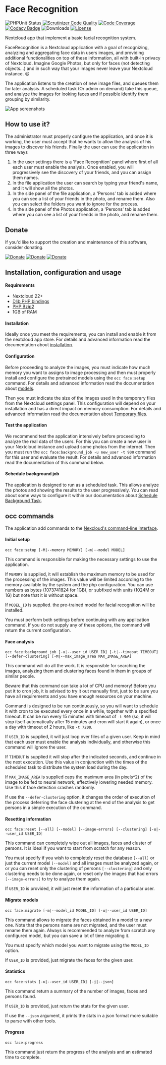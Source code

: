 # Face Recognition

![PHPUnit Status](https://img.shields.io/github/workflow/status/matiasdelellis/facerecognition/PHPUnit)
[![Scrutinizer Code Quality](https://scrutinizer-ci.com/g/matiasdelellis/facerecognition/badges/quality-score.png?b=master)](https://scrutinizer-ci.com/g/matiasdelellis/facerecognition/?branch=master)
[![Code Coverage](https://scrutinizer-ci.com/g/matiasdelellis/facerecognition/badges/coverage.png?b=master)](https://scrutinizer-ci.com/g/matiasdelellis/facerecognition/?branch=master)
[![Codacy Badge](https://api.codacy.com/project/badge/Grade/4b035bd1283349009ad88235d37ddae1)](https://www.codacy.com/app/stalker314314/facerecognition?utm_source=github.com&amp;utm_medium=referral&amp;utm_content=matiasdelellis/facerecognition&amp;utm_campaign=Badge_Grade)
![Downloads](https://img.shields.io/github/downloads/matiasdelellis/facerecognition/total)
[![License](https://img.shields.io/badge/license-AGPLv3-blue.svg)](https://www.gnu.org/licenses/agpl-3.0.en.html)

Nextcloud app that implement a basic facial recognition system.

FaceRecognition is a Nextcloud application with a goal of recognizing, analyzing
and aggregating face data in users images, and providing additional
functionalities on top of these information, all with built-in privacy of
Nextcloud. Imagine Google Photos, but only for faces (not detecting objects…)
and in such way that your images never leave your Nextcloud instance. :smiley:

The application listens to the creation of new image files, and queues them for
later analysis. A scheduled task (Or admin on demand) take this queue, and
analyze the images for looking faces and if possible identify them grouping by
similarity.

![App screenshots](https://matiasdelellis.github.io/img/facerecognition/facerecognition-persons-view-small.jpeg "App screenshots")

## How to use it?

The administrator must properly configure the application, and once it is
working, the user must accept that he wants to allow the analysis of his images
to discover his friends.
Finally the user can use the application in three ways

 1. In the user settings there is a 'Face Recognition' panel where first of all
    each user must enable the analysis. Once enabled, you will progressively see
    the discovery of your friends, and you can assign them names.
 2. In the file application the user can search by typing your friend's name,
    and it will show all the photos.
 3. In the side panel of the file application, a 'Persons' tab is added where
    you can see a list of your friends in the photo, and rename them. Also you can
    select the folders you want to ignore for the process.
 3. In the side panel of the Photos application, a 'Persons' tab is added where
    you can see a list of your friends in the photo, and rename them.

## Donate

If you'd like to support the creation and maintenance of this software, consider donating.

[![Donate](https://img.shields.io/badge/Donate-PayPal-blue)](https://github.com/matiasdelellis/facerecognition/wiki/Donate)
[![Donate](https://img.shields.io/badge/Donate-Bitcoin-orange)](https://github.com/matiasdelellis/facerecognition/wiki/Donate)
[![Donate](https://img.shields.io/badge/Donate-Ethereum-blueviolet)](https://github.com/matiasdelellis/facerecognition/wiki/Donate)

## Installation, configuration and usage

#### Requirements

 * Nextcloud 22+
 * [Dlib PHP bindings](https://github.com/goodspb/pdlib)
 * [PHP Bzip2](https://www.php.net/manual/en/book.bzip2.php)
 * 1GB of RAM

#### Installation

Ideally once you meet the requirements, you can install and enable it from the
nextcloud app store. For details and advanced information read the documentation
about [installation](https://github.com/matiasdelellis/facerecognition/wiki/Installation).

#### Configuration

Before proceeding to analyze the images, you must indicate how much memory you
want to assigns to image processing and then must properly install and configure
the pretrained models using the `occ face:setup` command. For details and
advanced information read the documentation about [models](https://github.com/matiasdelellis/facerecognition/wiki/Models#install-models).

Then you must indicate the size of the images used in the temporary files from
the Nextcloud settings panel. This configuration will depend on your
installation and has a direct impact on memory consumption. For details and
advanced information read the documentation about [Temporary files](https://github.com/matiasdelellis/facerecognition/wiki/Settings#temporary-files).

#### Test the application

We recommend test the application intensively before proceeding to analyze the
real data of the users. For this you can create a new user in your Nextcloud
instance and upload some photos from the internet. Then you must run the
`occ face:background_job -u new_user -t 900` command for this user and evaluate
the result. For details and advanced information read the documentation of this
command below.

#### Schedule background job

The application is designed to run as a scheduled task. This allows analyze the
photos and showing the results to the user progressively. You can read about
some ways to configure it within our documentation about [Schedule Background Task](https://github.com/matiasdelellis/facerecognition/wiki/Schedule-Background-Task).

## occ commands

The application add commands to the [Nexcloud's command-line interface](https://docs.nextcloud.com/server/latest/admin_manual/configuration_server/occ_command.html).

#### Initial setup

`occ face:setup [-M|--memory MEMORY] [-m|--model MODEL]`

This command is responsible for making the necessary settings to use the
application.

If `MEMORY` is supplied, it will establish the maximum memory to be used for the
processing of the images. This value will be limited according to the memory
available by the system and the php configuration. You can use numbers as bytes
(1073741824 for 1GB), or subfixed with units (1024M or 1G) but note that it is
without space.

If `MODEL_ID` is supplied. the pre-trained model for facial recognition will be
installed.

You must perform both settings before continuing with any application command.
If you do not supply any of these options, the command will return the current
configuration.

#### Face analysis

`occ face:background_job [-u|--user_id USER_ID] [-t|--timeout TIMEOUT] [--defer-clustering] [-M|--max_image_area MAX_IMAGE_AREA]`

This command will do all the work. It is responsible for searching the images,
analyzing them and clustering faces found in them in groups of similar people.

Beware that this command can take a lot of CPU and memory! Before you put it to
cron job, it is advised to try it out manually first, just to be sure you have
all requirements and you have enough resources on your machine.

Command is designed to be run continuously, so you will want to schedule it with
cron to be executed every once in a while, together with a specified timeout. It
can be run every 15 minutes with timeout of `-t 900` (so, it will stop itself
automatically after 15 minutes and cron will start it again), or once a day with
timeout of 2 hours, like `-t 7200`.

If `USER_ID` is supplied, it will just loop over files of a given user. Keep in
mind that each user must enable the analysis individually, and otherwise this
command will ignore the user.

If `TIMEOUT` is supplied it will stop after the indicated seconds, and continue
in the next execution. Use this value in conjunction with the times of the
scheduled task to distribute the system load during the day.

If `MAX_IMAGE_AREA` is supplied caps the maximum area (in pixels^2) of the image
to be fed to neural network, effectively lowering needed memory. Use this
if face detection crashes randomly.

If use the `--defer-clustering` option, it changes the order of execution of the
process deferring the face clustering at the end of the analysis to get persons
in a simple execution of the command.

#### Resetting information

`occ face:reset [--all] [--model] [--image-errors] [--clustering] [-u|--user_id USER_ID]`

This command can completely wipe out all images, faces and cluster of persons.
It is ideal if you want to start from scratch for any reason.

You must specify if you wish to completely reset the database `[--all]` or just
the current model `[--model]` and all images must be analyzed again, or or you
can reset only the clustering of persons `[--clustering]` and only clustering
needs to be done again, or reset only the images that had errors
`[--image-errors]` to try to analyze them again.

If `USER_ID` is provided, it will just reset the information of a particular
user.

#### Migrate models

`occ face:migrate [-m|--model_id MODEL_ID] [-u|--user_id USER_ID]`

This command allows to migrate the faces obtained in a model to a new one. Note
that the persons name  are not migrated, and the user must rename them again.
Always is recommended to analyze from scratch any configured model, but you can
save a lot of time migrating it.

You must specify which model you want to migrate using the `MODEL_ID` option.

If `USER_ID` is provided, just migrate the faces for the given user.

#### Statistics

`occ face:stats [-u|--user_id USER_ID] [-j|--json]`

This command return a summary of the number of images, faces and persons found.

If `USER_ID` is provided, just return the stats for the given user.

If use the `--json` argument, it prints the stats in a json format more suitable
to parse with other tools.

#### Progress

`occ face:progress`

This command just return the progress of the analysis and an estimated time to
complete.
